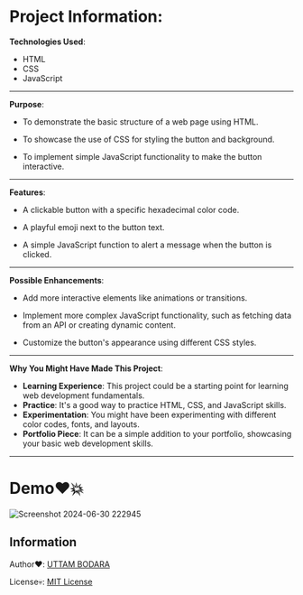 # Project Information:

**Technologies Used**:

- HTML
- CSS
- JavaScript
---
**Purpose**:

- To demonstrate the basic structure of a web page using HTML.
+ To showcase the use of CSS for styling the button and background.
- To implement simple JavaScript functionality to make the button interactive.
---
**Features**:

- A clickable button with a specific hexadecimal color code.
+ A playful emoji next to the button text.
- A simple JavaScript function to alert a message when the button is clicked.
---
**Possible Enhancements**:

- Add more interactive elements like animations or transitions.
+ Implement more complex JavaScript functionality, such as fetching data from an API or creating dynamic content.
- Customize the button's appearance using different CSS styles.
---
**Why You Might Have Made This Project**:

- **Learning Experience**: This project could be a starting point for learning web development fundamentals.
- **Practice**: It's a good way to practice HTML, CSS, and JavaScript skills.
- **Experimentation**: You might have been experimenting with different color codes, fonts, and layouts.
- **Portfolio Piece**: It can be a simple addition to your portfolio, showcasing your basic web development skills.
---

# Demo❤️💥
![Screenshot 2024-06-30 222945](https://github.com/uttambodara/Rendom-Color-/assets/129719033/c05b87f4-16ff-4b08-9d5b-65ed4435a3b7)


Information
------------------

Author❤️: [UTTAM BODARA](https://buymeacoffee.com/uttambodara)

License💀: [MIT License](https://opensource.org/licenses/MIT)

